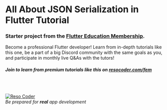 # All About JSON Serialization in Flutter Tutorial

### Starter project from the [Flutter Education Membership](https://resocoder.com/fem).

Become a professional Flutter developer! Learn from in-depth tutorials like this one, be a part of a big Discord community with the same goals as you, and participate in monthly live Q&As with the tutors!

#### _Join to learn from premium tutorials like this on [resocoder.com/fem](https://resocoder.com/fem)_

<br />
<br />

[![Reso Coder](https://resocoder.com/wp-content/uploads/2019/09/logo_with_text_signature.png)](https://resocoder.com)
<br />
_Be prepared for **real** app development_